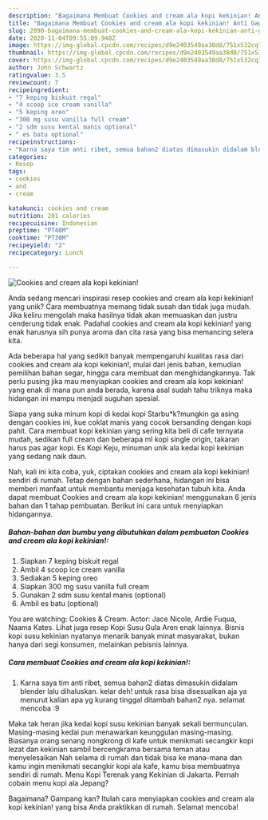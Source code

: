 ```yaml
---
description: "Bagaimana Membuat Cookies and cream ala kopi kekinian! Anti Gagal"
title: "Bagaimana Membuat Cookies and cream ala kopi kekinian! Anti Gagal"
slug: 2890-bagaimana-membuat-cookies-and-cream-ala-kopi-kekinian-anti-gagal
date: 2020-11-04T09:55:09.948Z
image: https://img-global.cpcdn.com/recipes/d9e2403549aa38d8/751x532cq70/cookies-and-cream-ala-kopi-kekinian-foto-resep-utama.jpg
thumbnail: https://img-global.cpcdn.com/recipes/d9e2403549aa38d8/751x532cq70/cookies-and-cream-ala-kopi-kekinian-foto-resep-utama.jpg
cover: https://img-global.cpcdn.com/recipes/d9e2403549aa38d8/751x532cq70/cookies-and-cream-ala-kopi-kekinian-foto-resep-utama.jpg
author: John Schwartz
ratingvalue: 3.5
reviewcount: 7
recipeingredient:
- "7 keping biskuit regal"
- "4 scoop ice cream vanilla"
- "5 keping oreo"
- "300 mg susu vanilla full cream"
- "2 sdm susu kental manis optional"
- " es batu optional"
recipeinstructions:
- "Karna saya tim anti ribet, semua bahan2 diatas dimasukin didalam blender lalu dihaluskan. kelar deh! untuk rasa bisa disesuaikan aja ya menurut kalian apa yg kurang tinggal ditambah bahan2 nya. selamat mencoba :9"
categories:
- Resep
tags:
- cookies
- and
- cream

katakunci: cookies and cream 
nutrition: 201 calories
recipecuisine: Indonesian
preptime: "PT40M"
cooktime: "PT30M"
recipeyield: "2"
recipecategory: Lunch

---
```



![Cookies and cream ala kopi kekinian!](https://img-global.cpcdn.com/recipes/d9e2403549aa38d8/751x532cq70/cookies-and-cream-ala-kopi-kekinian-foto-resep-utama.jpg)

Anda sedang mencari inspirasi resep cookies and cream ala kopi kekinian! yang unik? Cara membuatnya memang tidak susah dan tidak juga mudah. Jika keliru mengolah maka hasilnya tidak akan memuaskan dan justru cenderung tidak enak. Padahal cookies and cream ala kopi kekinian! yang enak harusnya sih punya aroma dan cita rasa yang bisa memancing selera kita.

Ada beberapa hal yang sedikit banyak mempengaruhi kualitas rasa dari cookies and cream ala kopi kekinian!, mulai dari jenis bahan, kemudian pemilihan bahan segar, hingga cara membuat dan menghidangkannya. Tak perlu pusing jika mau menyiapkan cookies and cream ala kopi kekinian! yang enak di mana pun anda berada, karena asal sudah tahu triknya maka hidangan ini mampu menjadi suguhan spesial.

Siapa yang suka minum kopi di kedai kopi Starbu*k?mungkin ga asing dengan cookies ini, kue coklat manis yang cocok bersanding dengan kopi pahit. Cara membuat kopi kekinian yang sering kita beli di cafe ternyata mudah, sedikan full cream dan beberapa ml kopi single origin, takaran harus pas agar kopi. Es Kopi Keju, minuman unik ala kedai kopi kekinian yang sedang naik daun.


Nah, kali ini kita coba, yuk, ciptakan cookies and cream ala kopi kekinian! sendiri di rumah. Tetap dengan bahan sederhana, hidangan ini bisa memberi manfaat untuk membantu menjaga kesehatan tubuh kita. Anda dapat membuat Cookies and cream ala kopi kekinian! menggunakan 6 jenis bahan dan 1 tahap pembuatan. Berikut ini cara untuk menyiapkan hidangannya.

<!--inarticleads1-->

##### Bahan-bahan dan bumbu yang dibutuhkan dalam pembuatan Cookies and cream ala kopi kekinian!:

1. Siapkan 7 keping biskuit regal
1. Ambil 4 scoop ice cream vanilla
1. Sediakan 5 keping oreo
1. Siapkan 300 mg susu vanilla full cream
1. Gunakan 2 sdm susu kental manis (optional)
1. Ambil  es batu (optional)


You are watching: Cookies &amp; Cream. Actor: Jace Nicole, Ardie Fuqua, Naama Kates. Lihat juga resep Kopi Susu Gula Aren enak lainnya. Bisnis kopi susu kekinian nyatanya menarik banyak minat masyarakat, bukan hanya dari segi konsumen, melainkan pebisnis lainnya. 

<!--inarticleads2-->

##### Cara membuat Cookies and cream ala kopi kekinian!:

1. Karna saya tim anti ribet, semua bahan2 diatas dimasukin didalam blender lalu dihaluskan. kelar deh! untuk rasa bisa disesuaikan aja ya menurut kalian apa yg kurang tinggal ditambah bahan2 nya. selamat mencoba :9


Maka tak heran jika kedai kopi susu kekinian banyak sekali bermunculan. Masing-masing kedai pun menawarkan keunggulan masing-masing. Biasanya orang senang nongkrong di kafe untuk menikmati secangkir kopi lezat dan kekinian sambil bercengkrama bersama teman atau menyelesaikan Nah selama di rumah dan tidak bisa ke mana-mana dan kamu ingin menikmati secangkir kopi ala kafe, kamu bisa membuatnya sendiri di rumah. Menu Kopi Terenak yang Kekinian di Jakarta. Pernah cobain menu kopi ala Jepang? 

Bagaimana? Gampang kan? Itulah cara menyiapkan cookies and cream ala kopi kekinian! yang bisa Anda praktikkan di rumah. Selamat mencoba!
